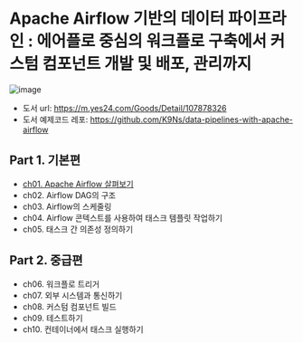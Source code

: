 # Apache Airflow 기반의 데이터 파이프라인 : 에어플로 중심의 워크플로 구축에서 커스텀 컴포넌트 개발 및 배포, 관리까지

![image](https://github.com/dhkdn9192/data_engineer_career/assets/11307388/e342a58e-fc0f-412a-a1b0-6d51ddb19360)

* 도서 url: https://m.yes24.com/Goods/Detail/107878326
* 도서 예제코드 레포: https://github.com/K9Ns/data-pipelines-with-apache-airflow

## Part 1. 기본편
* [ch01. Apache Airflow 살펴보기](fields_of_study/books/data_pipeline_with_apache_airflow/ch01.md)
* ch02. Airflow DAG의 구조
* ch03. Airflow의 스케줄링
* ch04. Airflow 콘텍스트를 사용하여 태스크 템플릿 작업하기
* ch05. 태스크 간 의존성 정의하기

## Part 2. 중급편
* ch06. 워크플로 트리거
* ch07. 외부 시스템과 통신하기
* ch08. 커스텀 컴포넌트 빌드
* ch09. 테스트하기
* ch10. 컨테이너에서 태스크 실행하기
